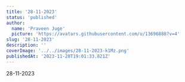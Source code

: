 ```yaml
---
title: '28-11-2023'
status: 'published'
author:
  name: 'Praveen Juge'
  picture: 'https://avatars.githubusercontent.com/u/13696888?v=4'
slug: '28-11-2023'
description: ''
coverImage: '../../images/28-11-2023-k1Mz.png'
publishedAt: '2023-11-28T19:01:33.821Z'
---
```


28-11-2023